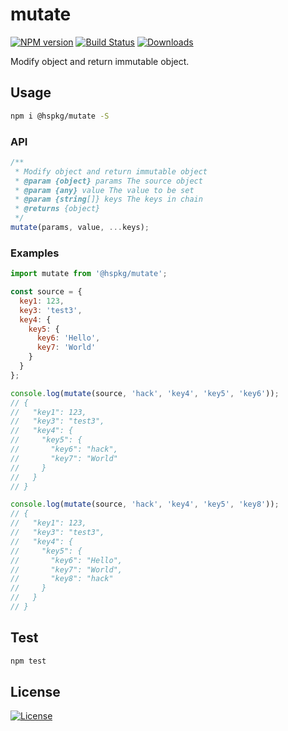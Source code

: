 # mutate

[![NPM version][npm-image]][npm-url] [![Build Status][travis-image]][travis-url]  [![Downloads][downloads-image]][npm-url]

Modify object and return immutable object.


## Usage

```bash
npm i @hspkg/mutate -S
```

### API

```js
/**
 * Modify object and return immutable object
 * @param {object} params The source object
 * @param {any} value The value to be set
 * @param {string[]} keys The keys in chain
 * @returns {object}
 */
mutate(params, value, ...keys);
```

### Examples

```js
import mutate from '@hspkg/mutate';

const source = {
  key1: 123,
  key3: 'test3',
  key4: {
    key5: {
      key6: 'Hello',
      key7: 'World'
    }
  }
};

console.log(mutate(source, 'hack', 'key4', 'key5', 'key6'));
// {
//   "key1": 123,
//   "key3": "test3",
//   "key4": {
//     "key5": {
//       "key6": "hack",
//       "key7": "World"
//     }
//   }
// }

console.log(mutate(source, 'hack', 'key4', 'key5', 'key8'));
// {
//   "key1": 123,
//   "key3": "test3",
//   "key4": {
//     "key5": {
//       "key6": "Hello",
//       "key7": "World",
//       "key8": "hack"
//     }
//   }
// }
```


## Test

```bash
npm test
```

## License

[![License][license-image]][license-url]

[downloads-image]: https://img.shields.io/npm/dt/@hspkg/mutate.svg?style=flat-square

[npm-url]: https://npmjs.org/package/@hspkg/mutate
[npm-image]: https://img.shields.io/npm/v/@hspkg/mutate.svg?style=flat-square

[travis-url]: https://travis-ci.org/int64ago/mutate
[travis-image]: https://img.shields.io/travis/int64ago/mutate.svg?style=flat-square

[license-url]: https://github.com/int64ago/mutate/blob/master/LICENSE
[license-image]: https://img.shields.io/github/license/int64ago/mutate.svg?style=flat-square
